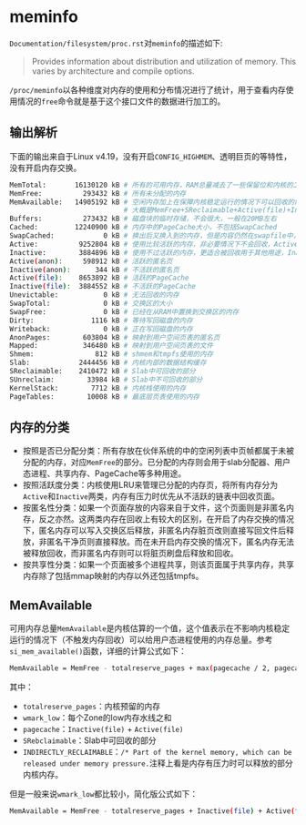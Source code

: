 # meminfo

`Documentation/filesystem/proc.rst`对`meminfo`的描述如下:
> Provides information about distribution and utilization of memory.  This
> varies by architecture and compile options.  

`/proc/meminfo`以各种维度对内存的使用和分布情况进行了统计，用于查看内存使用情况的`free`命令就是基于这个接口文件的数据进行加工的。

## 输出解析

下面的输出来自于Linux v4.19，没有开启`CONFIG_HIGHMEM`、透明巨页的等特性，没有开启内存交换。

```bash
MemTotal:       16130120 kB # 所有的可用内存，RAM总量减去了一些保留位和内核的二进制代码
MemFree:          293432 kB # 所有未分配的内存
MemAvailable:   14905192 kB # 空闲内存加上在保障内核稳定运行的情况下可以回收的内存，是一个估计值。
                            # 大概是MemFree+SReclaimable+Active(file)+Inactive(file)的基础上考虑每个内存域的low水线。
Buffers:          273432 kB # 磁盘块的临时存储，不会很大，一般在20MB左右
Cached:         12240900 kB # 内存中的PageCache大小，不包括SwapCached
SwapCached:            0 kB # 换出后又换入到的内存，但是内容仍然在swapfile中，这类内存如果要换出不需要重复写回swapfile，可以减少IO。
Active:          9252804 kB # 使用比较活跃的内存，非必要情况下不会回收，Active(anon) + Active(file) 
Inactive:        3884896 kB # 使用不过活跃的内存，更适合被回收用于其他用途，Inactive(anon) + Inactive(file)
Active(anon):     598912 kB # 活跃的匿名页
Inactive(anon):      344 kB # 不活跃的匿名页
Active(file):    8653892 kB # 活跃的PageCache
Inactive(file):  3884552 kB # 不活跃的PageCache
Unevictable:           0 kB # 无法回收的内存
SwapTotal:             0 kB # 交换区的大小
SwapFree:              0 kB # 已经在从RAM中置换到交换区的内存
Dirty:              1116 kB # 等待写回磁盘的内存
Writeback:             0 kB # 正在写回磁盘的内存
AnonPages:        603804 kB # 映射到用户空间页表的匿名页
Mapped:           346480 kB # 映射到用户空间页表的文件
Shmem:               812 kB # shmem和tmpfs使用的内存
Slab:            2444456 kB # 内核内部的数据结构缓存
SReclaimable:    2410472 kB # Slab中可回收的部分
SUnreclaim:        33984 kB # Slab中不可回收的部分
KernelStack:        7712 kB # 内核栈使用的内存
PageTables:        10008 kB # 最底层页表使用的内存
```

## 内存的分类

* 按照是否已分配分类：所有存放在伙伴系统的中的空闲列表中页帧都属于未被分配的内存，对应`MemFree`的部分。已分配的内存则会用于slab分配器、用户态进程、共享内存、PageCache等多种用途。
* 按照活跃度分类：内核使用LRU来管理已分配的内存页，将所有内存分为`Active`和`Inactive`两类，内存有压力时优先从不活跃的链表中回收页面。
* 按匿名性分类：如果一个页面存放的内容来自于文件，这个页面则是非匿名内存，反之亦然。这两类内存在回收上有较大的区别，在开启了内存交换的情况下，匿名内存可以写入交换区后释放，非匿名内存脏页改则直接写回文件后释放，非匿名干净页则直接释放。而在未开启内存交换的情况下，匿名内存无法被释放回收，而非匿名内存则可以将脏页刷盘后释放和回收。
* 按共享性分类：如果一个页面被多个进程共享，则该页面属于共享内存，共享内存除了包括mmap映射的内存以外还包括tmpfs。

## MemAvailable

可用内存总量`MemAvailable`是内核估算的一个值，这个值表示在不影响内核稳定运行的情况下（不触发内存回收）可以给用户态进程使用的内存总量。参考`si_mem_available()`函数，详细的计算公式如下：

```bash
MemAvailable = MemFree - totalreserve_pages + max(pagecache / 2, pagecache - wmark_low) + max(SReclaimable / 2, SReclaimable - wmark_low) + INDIRECTLY_RECLAIMABLE
```

其中：

* `totalreserve_pages`：内核预留的内存
* `wmark_low`：每个Zone的low内存水线之和
* `pagecache`：`Inactive(file)` + `Active(file)`
* `SRebclaimable`：Slab中可回收的部分
* `INDIRECTLY_RECLAIMABLE`：`/* Part of the kernel memory, which can be released under memory pressure.`注释上看是内存有压力时可以释放的部分内核内存。

但是一般来说`wmark_low`都比较小，简化版公式如下：

```bash
MemAvailable = MemFree - totalreserve_pages + Inactive(file) + Active(file) + SReclaimable
```
